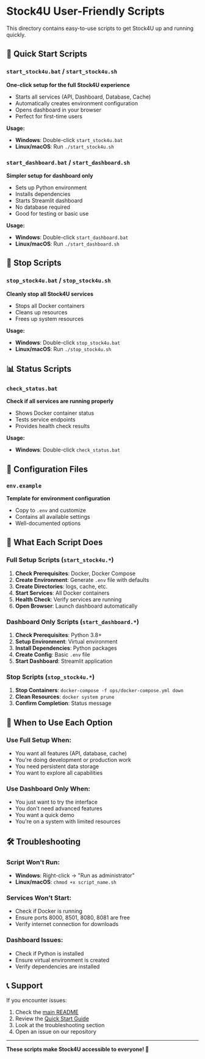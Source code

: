 # Stock4U User-Friendly Scripts

This directory contains easy-to-use scripts to get Stock4U up and running quickly.

## 🚀 Quick Start Scripts

### `start_stock4u.bat` / `start_stock4u.sh`
**One-click setup for the full Stock4U experience**

- Starts all services (API, Dashboard, Database, Cache)
- Automatically creates environment configuration
- Opens dashboard in your browser
- Perfect for first-time users

**Usage:**
- **Windows**: Double-click `start_stock4u.bat`
- **Linux/macOS**: Run `./start_stock4u.sh`

### `start_dashboard.bat` / `start_dashboard.sh`
**Simpler setup for dashboard only**

- Sets up Python environment
- Installs dependencies
- Starts Streamlit dashboard
- No database required
- Good for testing or basic use

**Usage:**
- **Windows**: Double-click `start_dashboard.bat`
- **Linux/macOS**: Run `./start_dashboard.sh`

## 🛑 Stop Scripts

### `stop_stock4u.bat` / `stop_stock4u.sh`
**Cleanly stop all Stock4U services**

- Stops all Docker containers
- Cleans up resources
- Frees up system resources

**Usage:**
- **Windows**: Double-click `stop_stock4u.bat`
- **Linux/macOS**: Run `./stop_stock4u.sh`

## 📊 Status Scripts

### `check_status.bat`
**Check if all services are running properly**

- Shows Docker container status
- Tests service endpoints
- Provides health check results

**Usage:**
- **Windows**: Double-click `check_status.bat`

## 📁 Configuration Files

### `env.example`
**Template for environment configuration**

- Copy to `.env` and customize
- Contains all available settings
- Well-documented options

## 🔧 What Each Script Does

### Full Setup Scripts (`start_stock4u.*`)
1. **Check Prerequisites**: Docker, Docker Compose
2. **Create Environment**: Generate `.env` file with defaults
3. **Create Directories**: logs, cache, etc.
4. **Start Services**: All Docker containers
5. **Health Check**: Verify services are running
6. **Open Browser**: Launch dashboard automatically

### Dashboard Only Scripts (`start_dashboard.*`)
1. **Check Prerequisites**: Python 3.8+
2. **Setup Environment**: Virtual environment
3. **Install Dependencies**: Python packages
4. **Create Config**: Basic `.env` file
5. **Start Dashboard**: Streamlit application

### Stop Scripts (`stop_stock4u.*`)
1. **Stop Containers**: `docker-compose -f ops/docker-compose.yml down`
2. **Clean Resources**: `docker system prune`
3. **Confirm Completion**: Status message

## 🎯 When to Use Each Option

### Use Full Setup When:
- You want all features (API, database, cache)
- You're doing development or production work
- You need persistent data storage
- You want to explore all capabilities

### Use Dashboard Only When:
- You just want to try the interface
- You don't need advanced features
- You want a quick demo
- You're on a system with limited resources

## 🛠️ Troubleshooting

### Script Won't Run:
- **Windows**: Right-click → "Run as administrator"
- **Linux/macOS**: `chmod +x script_name.sh`

### Services Won't Start:
- Check if Docker is running
- Ensure ports 8000, 8501, 8080, 8081 are free
- Verify internet connection for downloads

### Dashboard Issues:
- Check if Python is installed
- Ensure virtual environment is created
- Verify dependencies are installed

## 📞 Support

If you encounter issues:
1. Check the [main README](README.md)
2. Review the [Quick Start Guide](QUICK_START.md)
3. Look at the troubleshooting section
4. Open an issue on our repository

---

**These scripts make Stock4U accessible to everyone! 🚀**
